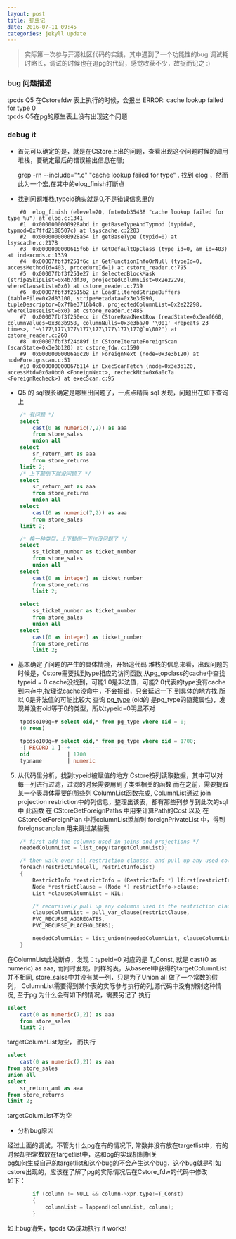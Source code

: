 ```yaml
---
layout: post
title: 抓虫记
date: 2016-07-11 09:45
categories: jekyll update
---
```


> 实际第一次参与开源社区代码的实践，其中遇到了一个功能性的bug
> 调试耗时略长，调试的时候也在追pg的代码，感觉收获不少，故捉而记之 :)

### bug 问题描述

tpcds Q5 在Cstorefdw 表上执行的时候，会报出 ERROR:  cache lookup failed for type 0  
tpcds Q5在pg的原生表上没有出现这个问题

### debug it

+  首先可以确定的是，就是在CStore上出的问题，查看出现这个问题时候的调用堆栈，要确定最后的错误输出信息在哪;

    grep -rn --include="*.c" "cache lookup failed for type" . 找到 elog ，然而此为一个宏,在其中的elog_finish打断点

+  找到问题堆栈,typeid确实就是0,不是错误信息里的

```
    #0  elog_finish (elevel=20, fmt=0xb35438 "cache lookup failed for type %u") at elog.c:1341  
    #1  0x0000000000928abd in getBaseTypeAndTypmod (typid=0, typmod=0x7ffd2180507c) at lsyscache.c:2203
    #2  0x0000000000928a54 in getBaseType (typid=0) at lsyscache.c:2178
    #3  0x0000000000615f6b in GetDefaultOpClass (type_id=0, am_id=403) at indexcmds.c:1339
    #4  0x00007fbf3f251f6c in GetFunctionInfoOrNull (typeId=0, accessMethodId=403, procedureId=1) at cstore_reader.c:795
    #5  0x00007fbf3f251e27 in SelectedBlockMask (stripeSkipList=0x4b7df30, projectedColumnList=0x2e22298, whereClauseList=0x0) at cstore_reader.c:739
    #6  0x00007fbf3f2515b2 in LoadFilteredStripeBuffers (tableFile=0x2d83100, stripeMetadata=0x3e3d990, tupleDescriptor=0x7fbe3716b4c8, projectedColumnList=0x2e22298, whereClauseList=0x0) at cstore_reader.c:485
    #7  0x00007fbf3f250ecc in CStoreReadNextRow (readState=0x3eaf660, columnValues=0x3e3b958, columnNulls=0x3e3ba70 '\001' <repeats 23 times>, "~\177\177\177\177\177\177\177\177@`u\002") at cstore_reader.c:260
    #8  0x00007fbf3f24d89f in CStoreIterateForeignScan (scanState=0x3e3b120) at cstore_fdw.c:1590
    #9  0x00000000006a0c20 in ForeignNext (node=0x3e3b120) at nodeForeignscan.c:51
    #10 0x000000000067b114 in ExecScanFetch (node=0x3e3b120, accessMtd=0x6a0bd0 <ForeignNext>, recheckMtd=0x6a0c7a <ForeignRecheck>) at execScan.c:95
```

+  Q5 的 sql很长确定是哪里出问题了，一点点精简 sql 发现，问题出在如下查询上

``` sql
    /* 有问题 */
    select
        cast(0 as numeric(7,2)) as aaa
        from store_sales
        union all
    select
        sr_return_amt as aaa
        from store_returns  
    limit 2;
    /* 上下颠倒下就没问题了 */
    select
        sr_return_amt as aaa
        from store_returns  
        union all
    select
        cast(0 as numeric(7,2)) as aaa
        from store_sales
    limit 2;

    /* 换一种类型，上下颠倒一下也没问题了 */
    select
        ss_ticket_number as ticket_number
        from store_sales 
        union all
    select
        cast(0 as integer) as ticket_number
        from store_returns
        limit 2;
        
    select
        ss_ticket_number as ticket_number
        from store_sales 
        union all
    select
        cast(0 as integer) as ticket_number
        from store_returns
        limit 2;
```

+  基本确定了问题的产生的具体情境，开始追代码
    堆栈的信息来看，出现问题的时候是，Cstore需要找到type相应的访问函数,从pg_opclass的cache中查找
    typeid = 0 cache没找到，可能1 0是非法值，可能2 0代表的type没有cache到内存中,按理说cache没命中，不会报错，只会延迟一下 到具体的地方找
    所以 0是非法值的可能比较大
    查询 [pg_type][pt] (oid的 是pg_type的隐藏属性)，发现并没有oid等于0的类型，所以typeid=0明显不对

``` sql
    tpcdso100g=# select oid,* from pg_type where oid = 0;
    (0 rows)

    tpcdso100g=# select oid,* from pg_type where oid = 1700;
    -[ RECORD 1 ]--+-----------------
    oid            | 1700
    typname        | numeric
```

5.  从代码里分析，找到typeid被赋值的地方
    Cstore按列读取数据，其中可以对每一列进行过滤，过滤的时候需要用到了类型相关的函数
    而在之前，需要提取某一个表具体需要的那些列 ColumnList函数完成,
    ColumnList通过 join projection restriction中的列信息，整理出该表，都有那些列参与到此次的sql中
    此函数 在 CStoreGetForeignPaths 中用来计算Path的Cost 以及 在CStoreGetForeignPlan 中将columnList添加到   foreignPrivateList 中，得到foreignscanplan 用来跳过某些表

``` cpp
    /* first add the columns used in joins and projections */
    neededColumnList = list_copy(targetColumnList);

    /* then walk over all restriction clauses, and pull up any used columns */
    foreach(restrictInfoCell, restrictInfoList)
    {
        RestrictInfo *restrictInfo = (RestrictInfo *) lfirst(restrictInfoCell);
        Node *restrictClause = (Node *) restrictInfo->clause;
        List *clauseColumnList = NIL;

        /* recursively pull up any columns used in the restriction clause */
        clauseColumnList = pull_var_clause(restrictClause,
        PVC_RECURSE_AGGREGATES,
        PVC_RECURSE_PLACEHOLDERS);

        neededColumnList = list_union(neededColumnList, clauseColumnList);
    }
```

在ColumnList此处断点，发现：typeid=0 对应的是 T_Const, 就是 cast(0 as numeric) as aaa, 
而同时发现，同样的表，从baserel中获得的targetColumnList并不相同, store_salse中并没有某一列，只是为了Union all 做了一个常数的假列，
ColumnList需要得到某个表的实际参与执行的列,源代码中没有辨别这种情况, 至于pg 为什么会有如下的情况，需要另记了
执行 

``` sql
select
    cast(0 as numeric(7,2)) as aaa
    from store_sales
    limit 2;
```

targetColumnList为空，
而执行

``` sql
select
    cast(0 as numeric(7,2)) as aaa
from store_sales
union all
select
    sr_return_amt as aaa
from store_returns
limit 2;
``` 

targetColumList不为空
+  分析bug原因 

经过上面的调试，不管为什么pg在有的情况下, 常数并没有放在targetlist中，有的时候却把常数放在targetlist中，这和pg的实现机制相关  
pg如何生成自己的targetlist和这个bug的不会产生这个bug，这个bug就是引如cstore出现的，应该在了解了pg的实际情况后在Cstore_fdw的代码中修改  
如下：

``` cpp
		if (column != NULL && column->xpr.type!=T_Const)
		{
			columnList = lappend(columnList, column);
		}
```

如上bug消失，tpcds Q5成功执行 it works!






















[pt]: [http://www.runoob.com/manual/PostgreSQL/catalog-pg-type.html]
